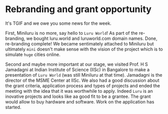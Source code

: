 # Rebranding and grant opportunity
It's TGIF and we owe you some news for the week. 

First, Miniluru is no more, say hello to `Luru World`! 
As part of the re-branding, we bought luru.world and luruworld.com domain names. Done, re-branding complete! 
We became sentimately attached to Miniluru but ultimately `mini` doesn't make sense with the vision of the project which is to simulate `huge` cities online.

Second and maybe more important at our stage, we visited Prof. H S Jamadagni at Indian Institute of Science (IISc) in Bangalore to make a presentation of `Luru World` (was still Miniluru at that time). Jamadagni is the director of the MSME Center at IISc.
We also had a good discussion about the grant criteria, application process and types of projects and ended the meeting with the idea that it was worthwhile to apply. Indeed `Luru` is an inovative projects and looks like aa good fit to be a grantee. The grant would allow to buy hardware and software. Work on the application has started.
